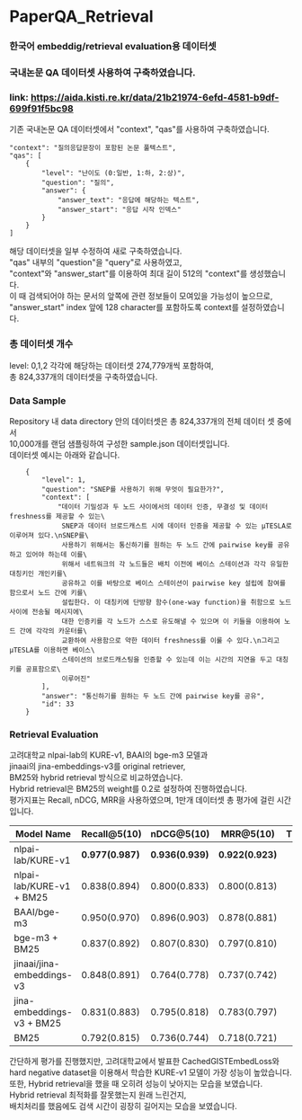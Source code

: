 # PaperQA_Retrieval
### 한국어 embeddig/retrieval evaluation용 데이터셋
### 국내논문 QA 데이터셋 사용하여 구축하였습니다.
### link: https://aida.kisti.re.kr/data/21b21974-6efd-4581-b9df-699f91f5bc98

기존 국내논문 QA 데이터셋에서 "context", "qas"를 사용하여 구축하였습니다.  
```
"context": "질의응답문장이 포함된 논문 풀텍스트",
"qas": [
    {
        "level": "난이도 (0:일반, 1:하, 2:상)",
        "question": "질의",
        "answer": {
            "answer_text": "응답에 해당하는 텍스트",
            "answer_start": "응답 시작 인덱스"
        }
    }
]
```
해당 데이터셋을 일부 수정하여 새로 구축하였습니다.  
"qas" 내부의 "question"을 "query"로 사용하였고,  
"context"와 "answer_start"를 이용하여 최대 길이 512의 "context"를 생성했습니다.  
이 때 검색되어야 하는 문서의 앞쪽에 관련 정보들이 모여있을 가능성이 높으므로,  
"answer_start" index 앞에 128 character를 포함하도록 context를 설정하였습니다.

### 총 데이터셋 개수
level: 0,1,2 각각에 해당하는 데이터셋 274,779개씩 포함하여,  
총 824,337개의 데이터셋을 구축하였습니다.

### Data Sample
Repository 내 data directory 안의 데이터셋은 총 824,337개의 전체 데이터 셋 중에서  
10,000개를 랜덤 샘플링하여 구성한 sample.json 데이터셋입니다.  
데이터셋 예시는 아래와 같습니다.
```
    {
        "level": 1,
        "question": "SNEP를 사용하기 위해 무엇이 필요한가?",
        "context": [
            "데이터 기밀성과 두 노드 사이에서의 데이터 인증, 무결성 및 데이터 freshness를 제공할 수 있는\
             SNEP과 데이터 브로드캐스트 시에 데이터 인증을 제공할 수 있는 μTESLA로 이루어져 있다.\nSNEP를\
             사용하기 위해서는 통신하기를 원하는 두 노드 간에 pairwise key를 공유하고 있어야 하는데 이를\
             위해서 네트워크의 각 노드들은 배치 이전에 베이스 스테이션과 각각 유일한 대칭키인 개인키를\
             공유하고 이를 바탕으로 베이스 스테이션이 pairwise key 설립에 참여를 함으로서 노드 간에 키를\
             설립한다. 이 대칭키에 단방향 함수(one-way function)을 취함으로 노드 사이에 전송될 메시지에\
             대한 인증키를 각 노드가 스스로 유도해낼 수 있으며 이 키들을 이용하여 노드 간에 각각의 카운터를\
             교환하여 사용함으로 약한 데이터 freshness를 이룰 수 있다.\n그리고 μTESLA를 이용하면 베이스\
             스테이션의 브로드캐스팅을 인증할 수 있는데 이는 시간의 지연을 두고 대칭키를 공표함으로\
             이루어진"
        ],
        "answer": "통신하기를 원하는 두 노드 간에 pairwise key를 공유",
        "id": 33
    }
```

### Retrieval Evaluation
고려대학교 nlpai-lab의 KURE-v1, BAAI의 bge-m3 모델과  
jinaai의 jina-embeddings-v3를 original retriever,  
BM25와 hybrid retrieval 방식으로 비교하였습니다.  
Hybrid retrieval은 BM25의 weight를 0.2로 설정하여 진행하였습니다.  
평가지표는 Recall, nDCG, MRR을 사용하였으며, 1만개 데이터셋 총 평가에 걸린 시간입니다.

|Model Name|Recall@5(10)|nDCG@5(10)|MRR@5(10)|Time(Sec.)|
|---|---|---|---|:---:|
|nlpai-lab/KURE-v1|**0.977(0.987)**|**0.936(0.939)**|**0.922(0.923)**|29|
|nlpai-lab/KURE-v1 + BM25|0.838(0.894)|0.800(0.833)|0.800(0.813)|219|
|BAAI/bge-m3|0.950(0.970)|0.896(0.903)|0.878(0.881)|12|
|bge-m3 + BM25|0.837(0.892)|0.807(0.830)|0.797(0.810)|199|
|jinaai/jina-embeddings-v3|0.848(0.891)|0.764(0.778)|0.737(0.742)|**8**|
|jina-embeddings-v3 + BM25|0.831(0.883)|0.795(0.818)|0.783(0.797)|212|
|BM25|0.792(0.815)|0.736(0.744)|0.718(0.721)|196|

간단하게 평가를 진행했지만, 고려대학교에서 발표한 CachedGISTEmbedLoss와  
hard negative dataset을 이용해서 학습한 KURE-v1 모델이 가장 성능이 높았습니다.  
또한, Hybrid retrieval을 했을 때 오히려 성능이 낮아지는 모습을 보였습니다.  
Hybrid retrieval 최적화를 잘못했는지 원래 느린건지,  
배치처리를 했음에도 검색 시간이 굉장히 길어지는 모습을 보였습니다.